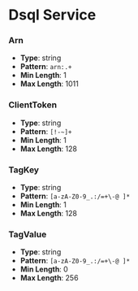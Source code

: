 # Dsql Service

### Arn
- **Type**: string
- **Pattern**: `arn:.+`
- **Min Length**: 1
- **Max Length**: 1011

### ClientToken
- **Type**: string
- **Pattern**: `[!-~]+`
- **Min Length**: 1
- **Max Length**: 128

### TagKey
- **Type**: string
- **Pattern**: `[a-zA-Z0-9_.:/=+\-@ ]*`
- **Min Length**: 1
- **Max Length**: 128

### TagValue
- **Type**: string
- **Pattern**: `[a-zA-Z0-9_.:/=+\-@ ]*`
- **Min Length**: 0
- **Max Length**: 256

